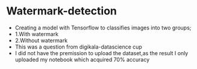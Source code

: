 # Watermark-detection
- Creating a model with Tensorflow to classifies images into two groups;
- 1.With watermark
- 2.Without watermark
- This was a question from digikala-datascience cup
- I did not have the premission to upload the dataset,as the result I only uploaded my notebook which acquired 70% accuracy
